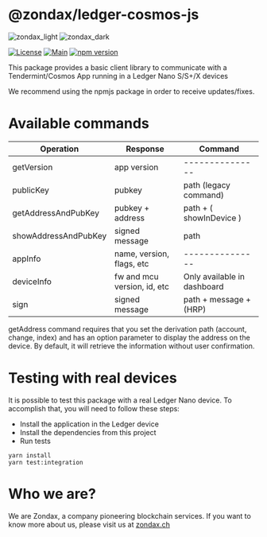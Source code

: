 # @zondax/ledger-cosmos-js

![zondax_light](docs/zondax_light.png#gh-light-mode-only)
![zondax_dark](docs/zondax_dark.png#gh-dark-mode-only)

[![License](https://img.shields.io/badge/License-Apache%202.0-blue.svg)](https://opensource.org/licenses/Apache-2.0)
[![Main](https://github.com/cosmos/ledger-cosmos-js/workflows/Main/badge.svg)](https://github.com/cosmos/ledger-cosmos-js/actions?query=workflow%3AMain)
[![npm version](https://badge.fury.io/js/%40zondax%2Fledger-cosmos-js.svg)](https://badge.fury.io/js/%40cosmos%2Fledger-cosmos-js)

This package provides a basic client library to communicate with a Tendermint/Cosmos App running in a Ledger Nano S/S+/X devices

We recommend using the npmjs package in order to receive updates/fixes.

# Available commands

| Operation            | Response                    | Command                     |
| -------------------- | --------------------------- | --------------------------- |
| getVersion           | app version                 | ---------------             |
| publicKey            | pubkey                      | path (legacy command)       |
| getAddressAndPubKey  | pubkey + address            | path + ( showInDevice )     |
| showAddressAndPubKey | signed message              | path                        |
| appInfo              | name, version, flags, etc   | ---------------             |
| deviceInfo           | fw and mcu version, id, etc | Only available in dashboard |
| sign                 | signed message              | path + message + (HRP)      |

getAddress command requires that you set the derivation path (account, change, index) and has an option parameter to display the address on the device. By default, it will retrieve the information without user confirmation.

# Testing with real devices

It is possible to test this package with a real Ledger Nano device. To accomplish that, you will need to follow these steps:

- Install the application in the Ledger device
- Install the dependencies from this project
- Run tests

```shell script
yarn install
yarn test:integration
```

# Who we are?

We are Zondax, a company pioneering blockchain services. If you want to know more about us, please visit us at [zondax.ch](https://zondax.ch)
